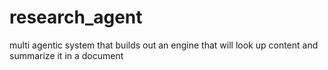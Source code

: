 # research_agent
multi agentic system that builds out an engine that will look up content and summarize it in a document
